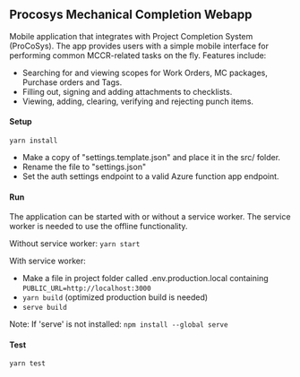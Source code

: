 ## Procosys Mechanical Completion Webapp
Mobile application that integrates with Project Completion System (ProCoSys).
The app provides users with a simple mobile interface for performing common MCCR-related tasks on the fly.
Features include: 
* Searching for and viewing scopes for Work Orders, MC packages, Purchase orders and Tags.
* Filling out, signing and adding attachments to checklists.
* Viewing, adding, clearing, verifying and rejecting punch items.

#### Setup
`yarn install`

* Make a copy of "settings.template.json" and place it in the src/ folder. 
* Rename the file to "settings.json"
* Set the auth settings endpoint to a valid Azure function app endpoint.

#### Run
The application can be started with or without a service worker. The service worker is needed to use the offline functionality. 

Without service worker:  `yarn start`

With service worker: 
* Make a file in project folder called .env.production.local containing `PUBLIC_URL=http://localhost:3000`
* `yarn build` (optimized production build is needed)
* `serve build`

Note: If 'serve' is not installed: `npm install --global serve`

#### Test
`yarn test`
